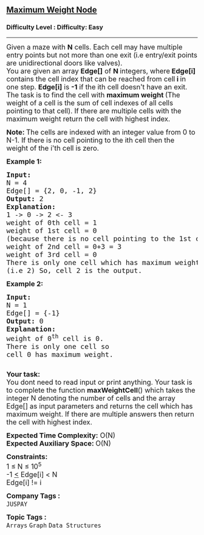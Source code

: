 <h2><a href="https://www.geeksforgeeks.org/problems/maximum-weight-node--170645/1?page=1&company=JUSPAY&sortBy=submissions">Maximum Weight Node</a></h2><h3>Difficulty Level : Difficulty: Easy</h3><hr><div class="problems_problem_content__Xm_eO"><p><span style="font-size: 18px;">Given a maze with&nbsp;<strong>N</strong> cells. Each cell may have multiple entry points but not more than one exit (i.e entry/exit points are unidirectional doors like valves).<br>You are given an array <strong>Edge[]</strong> of <strong>N </strong>integers,&nbsp;where<strong> Edge[i] </strong>contains the cell index that can be reached from cell<strong>&nbsp;i </strong>in one step. <strong>Edge[i]</strong> is <strong>-1</strong> if the ith cell doesn't have an exit.&nbsp;<br>The task is to find the cell with&nbsp;<strong>maximum weight </strong>(The weight of a cell is the sum of&nbsp;cell indexes of all cells pointing to that cell). If there are multiple cells with the maximum weight return the cell with&nbsp;highest index.</span></p>
<p><span style="font-size: 18px;"><strong>Note:&nbsp;</strong>The cells are indexed with an integer value from 0 to N-1.&nbsp;If there is no cell pointing to the ith cell then the weight of the i'th cell is zero.</span></p>
<p><span style="font-size: 18px;"><strong><strong>Example 1:</strong></strong></span></p>
<pre><span style="font-size: 18px;"><strong><strong>Input:</strong>
</strong>N = 4
Edge[] = {2, 0, -1, 2}<strong>
<strong>Output:</strong> </strong>2<strong>
<strong>Explanation</strong>: 
</strong>1 -&gt; 0 -&gt; 2 &lt;- 3
weight of 0th cell = 1
weight of 1st cell = 0 
(because there is no cell pointing to the 1st cell)
weight of 2nd cell = 0+3 = 3
weight of 3rd cell = 0
There is only one cell which has maximum weight
(i.e 2) So, cell 2 is the output.
</span></pre>
<p><span style="font-size: 18px;"><strong><strong>Example 2:</strong></strong></span></p>
<pre><span style="font-size: 18px;"><strong><strong>Input:</strong>
</strong>N = 1
Edge[] = {-1}<strong>
<strong>Output:</strong> </strong>0<strong>
<strong>Explanation</strong>:
</strong>weight of 0<sup>th</sup> cell is 0.
There is only one cell so 
cell 0 has maximum weight.
</span></pre>
<p><br><span style="font-size: 18px;"><strong><strong>Your task:</strong></strong><br>You dont need to read input or print anything. Your task is to complete the function&nbsp;<strong>maxWeightCell</strong>()&nbsp;which takes the integer N&nbsp;denoting the number of cells&nbsp;and the array Edge[]&nbsp;as input parameters and returns the cell which has maximum weight. If there are multiple answers then return the cell with highest index.</span></p>
<p><span style="font-size: 18px;"><strong><strong>Expected Time Complexity:</strong></strong>&nbsp;O(N)<br><strong><strong>Expected Auxiliary Space:&nbsp;</strong></strong>O(N)</span></p>
<p><span style="font-size: 18px;"><strong><strong>Constraints:</strong></strong><br>1 ≤ N&nbsp;≤ 10<sup>5</sup><br>-1 <u>&lt;</u> Edge[i] &lt; N<br>Edge[i] != i</span></p></div><p><span style=font-size:18px><strong>Company Tags : </strong><br><code>JUSPAY</code>&nbsp;<br><p><span style=font-size:18px><strong>Topic Tags : </strong><br><code>Arrays</code>&nbsp;<code>Graph</code>&nbsp;<code>Data Structures</code>&nbsp;